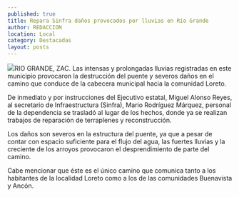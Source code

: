 ```yaml
---
published: true
title: Repara Sinfra daños provocados por lluvias en Río Grande
author: REDACCION
location: Local
category: Destacadas
layout: posts
---
```


![](http://i.imgur.com/4DKjLbKm.jpg)RIO GRANDE, ZAC. Las intensas y prolongadas lluvias registradas en este municipio provocaron la destrucción del puente y severos daños en el camino que conduce de la cabecera municipal hacia la comunidad Loreto.

De inmediato y por instrucciones del Ejecutivo estatal, Miguel Alonso Reyes, al secretario de Infraestructura (Sinfra), Mario Rodríguez Márquez, personal de la dependencia se trasladó al lugar de los hechos, donde ya se realizan trabajos de reparación de terraplenes y reconstrucción.

Los daños son severos en la estructura del puente, ya que a pesar de contar con espacio suficiente para el flujo del agua, las fuertes lluvias y la creciente de los arroyos provocaron el desprendimiento de parte del camino.

Cabe mencionar que éste es el único camino que comunica tanto a los habitantes de la localidad Loreto como a los de las comunidades Buenavista y Ancón.

